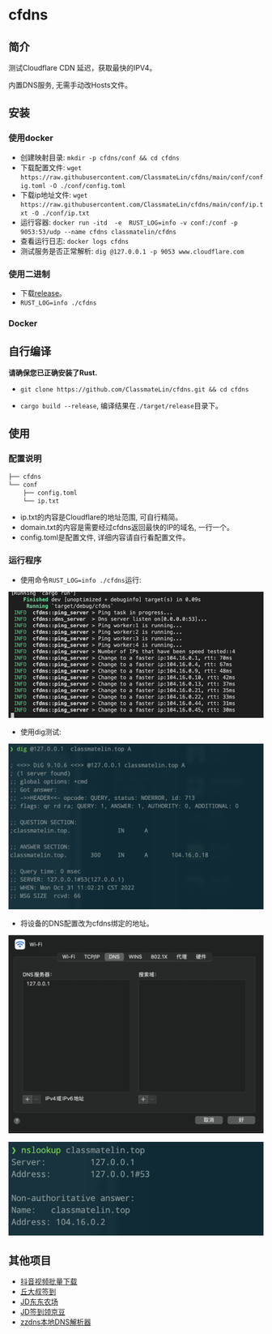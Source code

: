 # cfdns

## 简介

测试Cloudflare CDN 延迟，获取最快的IPV4。

内置DNS服务, 无需手动改Hosts文件。

## 安装

### 使用docker

- 创建映射目录: `mkdir -p cfdns/conf && cd cfdns`
- 下载配置文件: `wget https://raw.githubusercontent.com/ClassmateLin/cfdns/main/conf/config.toml -O ./conf/config.toml`
- 下载ip地址文件: `wget https://raw.githubusercontent.com/ClassmateLin/cfdns/main/conf/ip.txt -O ./conf/ip.txt`
- 运行容器: `docker run -itd  -e  RUST_LOG=info -v conf:/conf -p 9053:53/udp --name cfdns classmatelin/cfdns`
- 查看运行日志: `docker logs cfdns`
- 测试服务是否正常解析: `dig @127.0.0.1 -p 9053 www.cloudflare.com`

### 使用二进制

- 下载[release](https://github.com/ClassmateLin/cfdns/releases)。
- `RUST_LOG=info ./cfdns`

### Docker


## 自行编译

**请确保您已正确安装了Rust.**

- `git clone https://github.com/ClassmateLin/cfdns.git && cd cfdns`

- `cargo build --release`, 编译结果在`./target/release`目录下。


## 使用

### 配置说明

``` 
├── cfdns
└── conf
    ├── config.toml
    └── ip.txt
```

- ip.txt的内容是Cloudflare的地址范围, 可自行精简。
- domain.txt的内容是需要经过cfdns返回最快的IP的域名, 一行一个。
- config.toml是配置文件, 详细内容请自行看配置文件。


### 运行程序

- 使用命令`RUST_LOG=info ./cfdns`运行:

![runing](./docs/imgs/running.png)

- 使用dig测试:

![dig](./docs/imgs/dig.png)

- 将设备的DNS配置改为cfdns绑定的地址。

![setting](./docs/imgs/setting.png)

![result](./docs/imgs/result.png)


## 其他项目

- [抖音视频批量下载](https://github.com/ClassmateLin/douyin-downloader)
- [丘大叔签到](https://github.com/ClassmateLin/uncle-qiu-sign-in)
- [JD东东农场](https://github.com/ClassmateLin/jd-farm)
- [JD签到领京豆](https://github.com/ClassmateLin/jd-take-bean.git)
- [zzdns本地DNS解析器](https://github.com/ClassmateLin/zzdns)
